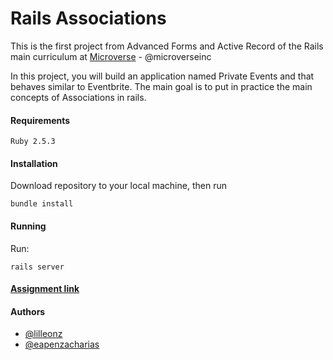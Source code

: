 # Rails Associations

This is the first project from Advanced Forms and Active Record of the Rails main curriculum at [Microverse](https://www.microverse.org/) - @microverseinc

In this project, you will build an application named Private Events and that behaves similar to Eventbrite. The main goal is to put in practice the main concepts of Associations in rails.
#### Requirements

    Ruby 2.5.3

#### Installation

Download repository to your local machine, then run
   
    bundle install

#### Running

Run:

    rails server

#### [Assignment link](https://www.theodinproject.com/courses/ruby-on-rails/lessons/associations)  

#### Authors

* [@lilleonz](https://github.com/lilleonz)
* [@eapenzacharias](https://github.com/eapenzacharias)
